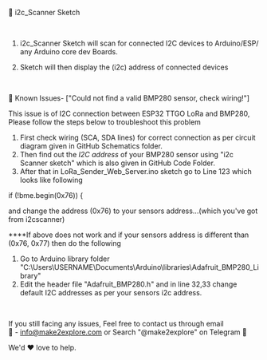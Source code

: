 🔴 i2c_Scanner Sketch

<br  />

1. i2c_Scanner Sketch will scan for connected I2C devices to Arduino/ESP/ any Arduino core dev Boards.  

2. Sketch will then display the (i2c) address of connected devices

<br  />

🚩 Known Issues-  ["Could not find a valid BMP280 sensor, check wiring!"]  

This issue is of I2C connection between ESP32 TTGO LoRa and BMP280, Please follow the steps below to troubleshoot this problem

1. First check wiring (SCA, SDA lines) for correct connection as per circuit diagram given in GitHub Schematics folder.
2. Then find out the *I2C address* of your BMP280 sensor using "i2c Scanner sketch" which is also given in GitHub Code Folder. 
3. After that in LoRa_Sender_Web_Server.ino sketch go to Line 123 which looks like following
  
if (!bme.begin(0x76)) {  

and change the address (0x76) to your sensors address...(which you've got from i2cscanner)

****If above does not work and if your sensors address is different than (0x76, 0x77) then do the following
1. Go to Arduino library folder "C:\Users\USERNAME\Documents\Arduino\libraries\Adafruit_BMP280_Library"
2. Edit the header file "Adafruit_BMP280.h" and in line 32,33 change default I2C addresses as per your sensors i2c address.


<br  />

If you still facing any issues, Feel free to contact us through email  
📩 - info@make2explore.com
or Search "@make2explore"  on Telegram 🚀

We'd ❤️ love to help.